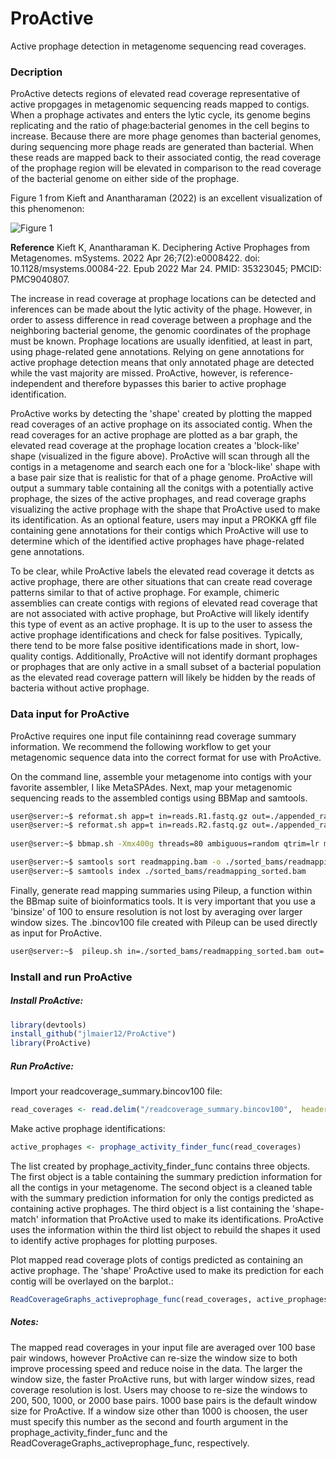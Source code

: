 # ProActive
Active prophage detection in metagenome sequencing read coverages.

### Decription
ProActive detects regions of elevated read coverage representative of active propgages in metagenomic sequencing reads mapped to contigs. When a prophage activates and enters the lytic cycle, its genome begins replicating and the ratio of phage:bacterial genomes in the cell begins to increase. Because there are more phage genomes than bacterial genomes, during sequencing more phage reads are generated than bacterial. When these reads are mapped back to their associated contig, the read coverage of the prophage region will be elevated in comparison to the read coverage of the bacterial genome on either side of the prophage. 

Figure 1 from Kieft and Anantharaman (2022) is an excellent visualization of this phenomenon:

![Figure 1](https://github.com/jlmaier12/ProActive/assets/45083046/aa069542-91ce-4f6e-9bb9-25199d4ced6e)

**Reference** Kieft K, Anantharaman K. Deciphering Active Prophages from Metagenomes. mSystems. 2022 Apr 26;7(2):e0008422. doi: 10.1128/msystems.00084-22. Epub 2022 Mar 24. PMID: 35323045; PMCID: PMC9040807.

The increase in read coverage at prophage locations can be detected and inferences can be made about the lytic activity of the phage. However, in order to assess difference in read coverage between a prophage and the neighboring bacterial genome, the genomic coordinates of the prophage must be known. Prophage locations are usually idenfitied, at least in part, using phage-related gene annotations. Relying on gene annotations for active prophage detection means that only annotated phage are detected while the vast majority are missed. ProActive, however, is reference-independent and therefore bypasses this barier to active prophage identification.

ProActive works by detecting the 'shape' created by plotting the mapped read coverages of an active prophage on its associated contig. When the read coverages for an active prophage are plotted as a bar graph, the elevated read coverage at the prophage location creates a 'block-like' shape (visualized in the figure above). ProActive will scan through all the contigs in a metagenome and search each one for a 'block-like' shape with a base pair size that is realistic for that of a phage genome. ProActive will output a summary table containing all the conitgs with a potentially active prophage, the sizes of the active prophages, and read coverage graphs visualizing the active prophage with the shape that ProActive used to make its identification. As an optional feature, users may input a PROKKA gff file containing gene annotations for their contigs which ProActive will use to determine which of the identified active prophages have phage-related gene annotations. 

To be clear, while ProActive labels the elevated read coverage it detcts as active prophage, there are other situations that can create read coverage patterns similar to that of active prophage. For example, chimeric assemblies can create contigs with regions of elevated read coverage that are not associated with active prophage, but ProActive will likely identify this type of event as an active prophage. It is up to the user to assess the active prophage identifications and check for false positives. Typically, there tend to be more false positive identifications made in short, low-quality contigs. 
Additionally, ProActive will not identify dormant prophages or prophages that are only active in a small subset of a bacterial population as the elevated read coverage pattern will likely be hidden by the reads of bacteria without active prophage. 


### Data input for ProActive
ProActive requires one input file containinng read coverage summary information. We recommend the following workflow to get your metagenomic sequence data into the correct format for use with ProActive. 

On the command line, assemble your metagenome into contigs with your favorite assembler, I like MetaSPAdes. Next, map your metagenomic sequencing reads to the assembled contigs using BBMap and samtools. 

```bash
user@server:~$ reformat.sh app=t in=reads.R1.fastq.gz out=./appended_rawreads_for_mapping/allreads.fastq.gz
user@server:~$ reformat.sh app=t in=reads.R2.fastq.gz out=./appended_rawreads_for_mapping/allreads.fastq.gz
 
user@server:~$ bbmap.sh -Xmx400g threads=80 ambiguous=random qtrim=lr minid=0.97 nodisk=t ref=./assemblies/WT1_meta.fasta in1=./appended_rawreads_for_mapping/allreads.fastq.gz outm=./read_mapping/readmapping.bam 

user@server:~$ samtools sort readmapping.bam -o ./sorted_bams/readmapping_sorted.bam
user@server:~$ samtools index ./sorted_bams/readmapping_sorted.bam
```

Finally, generate read mapping summaries using Pileup, a function within the BBmap suite of bioinformatics tools. It is very important that you use a 'binsize' of 100 to ensure resolution is not lost by averaging over larger window sizes. The .bincov100 file created with Pileup can be used directly as input for ProActive.

```bash
user@server:~$  pileup.sh in=./sorted_bams/readmapping_sorted.bam out=./coverage_stats/readcoverage_summary.pileupcovstats bincov=./coverage_stats/readcoverage_summary.bincov100 binsize=100 stdev=t
```

### Install and run ProActive

##### Install ProActive:

```R
library(devtools)
install_github("jlmaier12/ProActive")
library(ProActive)
```

##### Run ProActive:

Import your readcoverage_summary.bincov100 file:
```R
read_coverages <- read.delim("/readcoverage_summary.bincov100",  header=FALSE, comment.char="#")
```

Make active prophage identifications:
```R
active_prophages <- prophage_activity_finder_func(read_coverages) 
```
The list created by prophage_activity_finder_func contains three objects. The first object is a table containing the summary prediction information for all the contigs in your metagenome. The second object is a cleaned table with the summary prediction information for only the contigs predicted as containing active prophages. The third object is a list containing the 'shape-match' information that ProActive used to make its identifications. ProActive uses the information within the third list object to rebuild the shapes it used to identify active prophages for plotting purposes. 

Plot mapped read coverage plots of contigs predicted as containing an active prophage. The 'shape' ProActive used to make its prediction for each contig will be overlayed on the barplot.:
```R
ReadCoverageGraphs_activeprophage_func(read_coverages, active_prophages[[3]], active_prophages[[1]]) 
```

##### Notes:
The mapped read coverages in your input file are averaged over 100 base pair windows, however ProActive can re-size the window size to both improve processing speed and reduce noise in the data. The larger the window size, the faster ProActive runs, but with larger window sizes, read coverage resolution is lost. Users may choose to re-size the windows to 200, 500, 1000, or 2000 base pairs. 1000 base pairs is the default window size for ProActive. If a window size other than 1000 is choosen, the user must specify this number as the second and fourth argument in the prophage_activity_finder_func and the ReadCoverageGraphs_activeprophage_func, respectively.  

